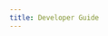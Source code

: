 ```yaml
---
title: Developer Guide
---
```


<!--add blocks of content here to add more sections to the community page -->
